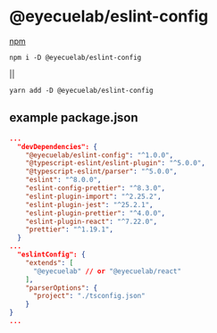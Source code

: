 # @eyecuelab/eslint-config

[npm](https://www.npmjs.com/package/@eyecuelab/eslint-config)

`npm i -D @eyecuelab/eslint-config`

||

`yarn add -D @eyecuelab/eslint-config`

## example package.json
```json
...
  "devDependencies": {
    "@eyecuelab/eslint-config": "^1.0.0",
    "@typescript-eslint/eslint-plugin": "^5.0.0",
    "@typescript-eslint/parser": "^5.0.0",
    "eslint": "^8.0.0",
    "eslint-config-prettier": "^8.3.0",
    "eslint-plugin-import": "^2.25.2",
    "eslint-plugin-jest": "^25.2.1",
    "eslint-plugin-prettier": "^4.0.0",
    "eslint-plugin-react": "^7.22.0",
    "prettier": "^1.19.1",
  }
...
  "eslintConfig": {
    "extends": [
      "@eyecuelab" // or "@eyecuelab/react"
    ],
    "parserOptions": {
      "project": "./tsconfig.json"
    }
}
...
``` 
